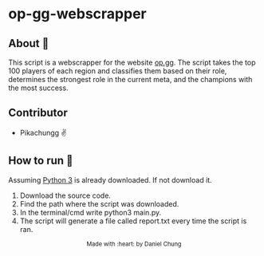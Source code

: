 # op-gg-webscrapper
<h2>About 🤖</h2>

This script is a webscrapper for the website [op.gg](https://www.op.gg/). The script takes the top 100 players of each region and classifies them based on their 
role, determines the strongest role in the current meta, and the champions with the most success.

<h2>Contributor</h2>
<ul> 
  <li>Pikachungg ✌️</li>
</ul>

<h2>How to run 🏃</h2>
Assuming <span><a href="https://www.python.org/downloads/">Python 3</a></span> is already downloaded. If not download it.
<ol>
  <li>Download the source code.</li>
  <li>Find the path where the script was downloaded.</li>
  <li>In the terminal/cmd write python3 main.py.</li>
  <li>The script will generate a file called report.txt every time the script is ran.</li>
</ol>
<p align=center><sub>Made with :heart: by Daniel Chung</sub></p>
